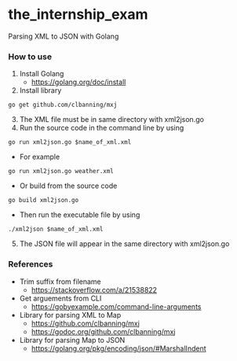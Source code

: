 # the_internship_exam
Parsing XML to JSON with Golang

### How to use
1. Install Golang
    - https://golang.org/doc/install
2. Install library
```
go get github.com/clbanning/mxj
```
3. The XML file must be in same directory with xml2json.go
4. Run the source code in the command line by using
```
go run xml2json.go $name_of_xml.xml
```
  - For example
```
go run xml2json.go weather.xml
```
  - Or build from the source code
```
go build xml2json.go
```
  - Then run the executable file by using
```
./xml2json $name_of_xml.xml
```
5. The JSON file will appear in the same directory with xml2json.go

### References
- Trim suffix from filename
  - https://stackoverflow.com/a/21538822
- Get arguements from CLI
  - https://gobyexample.com/command-line-arguments
- Library for parsing XML to Map
  - https://github.com/clbanning/mxj
  - https://godoc.org/github.com/clbanning/mxj
- Library for parsing Map to JSON
  - https://golang.org/pkg/encoding/json/#MarshalIndent
